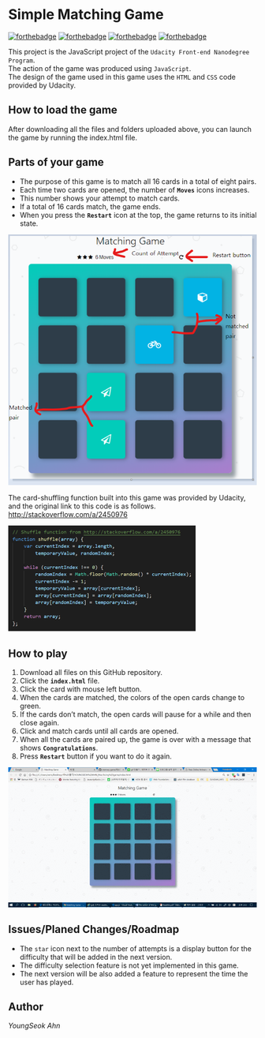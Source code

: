 # Simple Matching Game


[![forthebadge](https://forthebadge.com/images/badges/made-with-javascript.svg)](https://forthebadge.com)
[![forthebadge](https://forthebadge.com/images/badges/uses-js.svg)](https://forthebadge.com)
[![forthebadge](https://forthebadge.com/images/badges/uses-css.svg)](https://forthebadge.com)
[![forthebadge](https://forthebadge.com/images/badges/uses-html.svg)](https://forthebadge.com)  

This project is the JavaScript project of the `Udacity Front-end Nanodegree Program`.   
The action of the game was produced using `JavaScript`.  
The design of the game used in this game uses the `HTML` and `CSS` code provided by Udacity.




## How to load the game


After downloading all the files and folders uploaded above, you can launch the game by running the index.html file.


## Parts of your game


* The purpose of this game is to match all 16 cards in a total of eight pairs.  
* Each time two cards are opened, the number of **`Moves`** icons increases.   
* This number shows your attempt to match cards.   
* If a total of 16 cards match, the game ends.   
* When you press the **`Restart`**  icon at the top, the game returns to its initial state.  


![Alt shuffle_code](./readme_image/game.png)  


The card-shuffling function built into this game was provided by Udacity, and the original link to this code is as follows.  
http://stackoverflow.com/a/2450976  

![Alt shuffle_code](./readme_image/shuffle.png)





## How to play  


1.	Download all files on this GitHub repository.
2.	Click the **`index.html`** file.
3.	Click the card with mouse left button.
4.	When the cards are matched, the colors of the open cards change to green.
5.	If the cards don’t match, the open cards will pause for a while and then close again.
6.	Click and match cards until all cards are opened.
7.	When all the cards are paired up, the game is over with a message that shows **`Congratulations`**.
8.	Press **`Restart`** button if you want to do it again.


![Alt shuffle_code](./readme_image/matching.gif)


## Issues/Planed Changes/Roadmap  


* The `star` icon next to the number of attempts is a display button for the difficulty that will be added in the next version.  
* The difficulty selection feature is not yet implemented in this game.  
* The next version will be also added a feature to represent the time the user has played.  


## Author


*YoungSeok Ahn*





  
  



